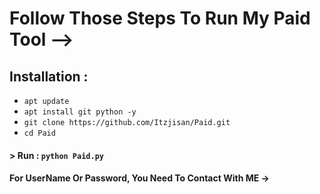 # Follow Those Steps To Run My Paid Tool -->

## Installation :

* `apt update`
* `apt install git python -y`
* `git clone https://github.com/Itzjisan/Paid.git`
* `cd Paid`

#### > Run : `python Paid.py`

#### For UserName Or Password, You Need To Contact With ME ->


